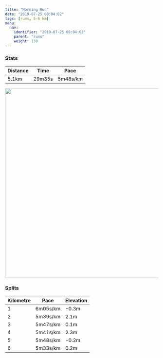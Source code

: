 ```yaml
---
title: "Morning Run"
date: "2019-07-25 08:04:02"
tags: [runs, 5-6 km]
menu:
  nav:
    identifier: "2019-07-25 08:04:02"
    parent: "runs"
    weight: 130
---
```


### Stats

| Distance | Time | Pace |
|----------|------|------|
|5.1km|29m35s|5m48s/km|

<img src='https://maps.googleapis.com/maps/api/staticmap?maptype=terrain&path=enc:qbjeIdhzLPz@t@nBR^DTR^Zd@VRJTp@x@j@j@^p@JJTLDf@HRF^f@nANj@^^zAx@TTNVX`ATpAf@pBN~@R~@lAtJHjA@bAZhCBx@JhARjABtBNjAP`ABb@Lh@Fj@ATCBSDESASMs@Cg@HJBZLb@@VD\FbAEh@NpAB^E\ErDHrC@D@v@AVIx@@d@El@@^F~@@fBAd@Kt@?^Fr@Nj@A\Gj@YbAQrAeAlCAFAv@^|@B`@JPR{BEs@Dq@E[@iBGe@?g@@YJ[^iEIiC?_@Hg@F}AJkA?kAGo@EqAAiC?URq@OgADcBM]S{@?WMaAEcAG_@@aA]iBs@qGIg@IMMKM@MGIU]s@Ws@GUQ_@Uo@Ym@k@_AK]Ie@B]N_@Zg@@QUi@]}AQ_B]mB?IW{@u@mBo@wBa@u@y@sBSc@e@s@c@e@e@[mAWgBaA_@[KQQc@GGMBk@`@C?IIiAwCi@mAm@iASk@qAsEaAsCOyA?a@EAM@{@aCD_@Eo@o@}@S]COLq@?ODSN]LI\w@RKZETKn@aADCLXRHPRJ\Zj@XhAPb@&key=AIzaSyBPVQ_iynBzLujdhfLzy8Z-5zczbktE55k&size=800x800&scale=2&markers=color:yellow|label:S|53.46873,-2.26963&markers=color:green|label:F|53.470540000000014,-2.2647000000000026' width='625' />

### Splits

| Kilometre | Pace | Elevation |
|------|------|-----------|
|1|6m05s/km|-0.3m|
|2|5m39s/km|2.1m|
|3|5m47s/km|0.1m|
|4|5m41s/km|2.3m|
|5|5m48s/km|-0.2m|
|6|5m33s/km|0.2m|

